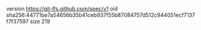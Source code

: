 version https://git-lfs.github.com/spec/v1
oid sha256:44771be7a54656b35b41ceb937f55b87084757d512c944051ecf7137f7f37597
size 219
